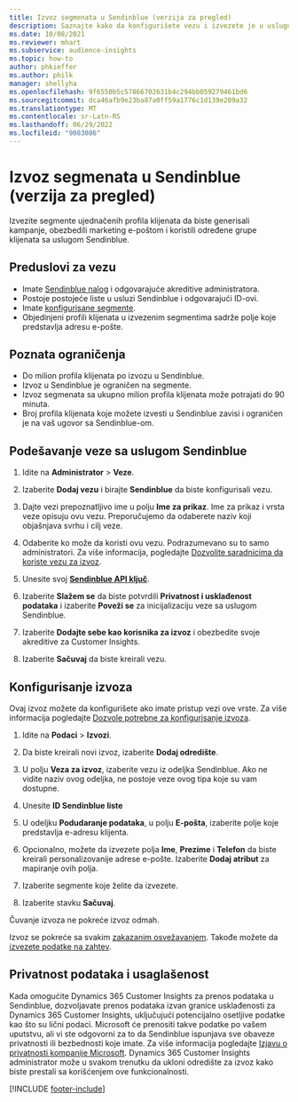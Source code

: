 ```yaml
---
title: Izvoz segmenata u Sendinblue (verzija za pregled)
description: Saznajte kako da konfigurišete vezu i izvezete je u uslugu Sendinblue.
ms.date: 10/08/2021
ms.reviewer: mhart
ms.subservice: audience-insights
ms.topic: how-to
author: phkieffer
ms.author: philk
manager: shellyha
ms.openlocfilehash: 9f6550b5c57866702631b4c294bb059279461bd6
ms.sourcegitcommit: dca46afb9e23ba87a0ff59a1776c1d139e209a32
ms.translationtype: MT
ms.contentlocale: sr-Latn-RS
ms.lasthandoff: 06/29/2022
ms.locfileid: "9083086"
---
```

# <a name="export-segments-to-sendinblue-preview"></a>Izvoz segmenata u Sendinblue (verzija za pregled)

Izvezite segmente ujednačenih profila klijenata da biste generisali kampanje, obezbedili marketing e-poštom i koristili određene grupe klijenata sa uslugom Sendinblue.

## <a name="prerequisites-for-connection"></a>Preduslovi za vezu

-   Imate [Sendinblue nalog](https://www.sendinblue.com/) i odgovarajuće akreditive administratora.
-   Postoje postojeće liste u usluzi Sendinblue i odgovarajući ID-ovi.
-   Imate [konfigurisane segmente](segments.md).
-   Objedinjeni profili klijenata u izvezenim segmentima sadrže polje koje predstavlja adresu e-pošte.

## <a name="known-limitations"></a>Poznata ograničenja

- Do milion profila klijenata po izvozu u Sendinblue.
- Izvoz u Sendinblue je ograničen na segmente.
- Izvoz segmenata sa ukupno milion profila klijenata može potrajati do 90 minuta. 
- Broj profila klijenata koje možete izvesti u Sendinblue zavisi i ograničen je na vaš ugovor sa Sendinblue-om.

## <a name="set-up-connection-to-sendinblue"></a>Podešavanje veze sa uslugom Sendinblue

1. Idite na **Administrator** > **Veze**.

1. Izaberite **Dodaj vezu** i birajte **Sendinblue** da biste konfigurisali vezu.

1. Dajte vezi prepoznatljivo ime u polju **Ime za prikaz**. Ime za prikaz i vrsta veze opisuju ovu vezu. Preporučujemo da odaberete naziv koji objašnjava svrhu i cilj veze.

1. Odaberite ko može da koristi ovu vezu. Podrazumevano su to samo administratori. Za više informacija, pogledajte [Dozvolite saradnicima da koriste vezu za izvoz](connections.md#allow-contributors-to-use-a-connection-for-exports).

1. Unesite svoj **[Sendinblue API ključ](https://developers.sendinblue.com/docs/getting-started#:~:text=Get%20your%20API%20key&text=You%20can%20create%20one%20from,your%20settings%20This%20API%20key)**.

1. Izaberite **Slažem se** da biste potvrdili **Privatnost i usklađenost podataka** i izaberite **Poveži se** za inicijalizaciju veze sa uslugom Sendinblue.

1. Izaberite **Dodajte sebe kao korisnika za izvoz** i obezbedite svoje akreditive za Customer Insights.

1. Izaberite **Sačuvaj** da biste kreirali vezu.

## <a name="configure-an-export"></a>Konfigurisanje izvoza

Ovaj izvoz možete da konfigurišete ako imate pristup vezi ove vrste. Za više informacija pogledajte [Dozvole potrebne za konfigurisanje izvoza](export-destinations.md#set-up-a-new-export).

1. Idite na **Podaci** > **Izvozi**.

1. Da biste kreirali novi izvoz, izaberite **Dodaj odredište**.

1. U polju **Veza za izvoz**, izaberite vezu iz odeljka Sendinblue. Ako ne vidite naziv ovog odeljka, ne postoje veze ovog tipa koje su vam dostupne.

1. Unesite **ID Sendinblue liste** 

1. U odeljku **Podudaranje podataka**, u polju **E-pošta**, izaberite polje koje predstavlja e-adresu klijenta. 

1. Opcionalno, možete da izvezete polja **Ime**, **Prezime** i **Telefon** da biste kreirali personalizovanije adrese e-pošte. Izaberite **Dodaj atribut** za mapiranje ovih polja.

1. Izaberite segmente koje želite da izvezete. 

1. Izaberite stavku **Sačuvaj**.

Čuvanje izvoza ne pokreće izvoz odmah.

Izvoz se pokreće sa svakim [zakazanim osvežavanjem](system.md#schedule-tab). Takođe možete da [izvezete podatke na zahtev](export-destinations.md#run-exports-on-demand). 


## <a name="data-privacy-and-compliance"></a>Privatnost podataka i usaglašenost

Kada omogućite Dynamics 365 Customer Insights za prenos podataka u Sendinblue, dozvoljavate prenos podataka izvan granice usklađenosti za Dynamics 365 Customer Insights, uključujući potencijalno osetljive podatke kao što su lični podaci. Microsoft će prenositi takve podatke po vašem uputstvu, ali vi ste odgovorni za to da Sendinblue ispunjava sve obaveze privatnosti ili bezbednosti koje imate. Za više informacija pogledajte [Izjavu o privatnosti kompanije Microsoft](https://go.microsoft.com/fwlink/?linkid=396732).
Dynamics 365 Customer Insights administrator može u svakom trenutku da ukloni odredište za izvoz kako biste prestali sa korišćenjem ove funkcionalnosti.


[!INCLUDE [footer-include](includes/footer-banner.md)]
